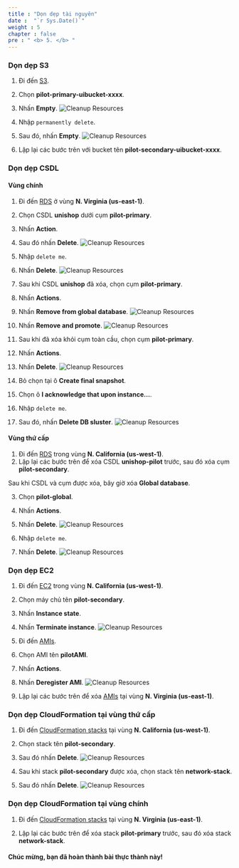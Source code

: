 ```yaml
---
title : "Dọn dẹp tài nguyên"
date :  "`r Sys.Date()`" 
weight : 5 
chapter : false
pre : " <b> 5. </b> "
---
```



### Dọn dẹp S3
1. Đi đến [S3](https://s3.console.aws.amazon.com/s3/home).
2. Chọn **pilot-primary-uibucket-xxxx**.
3. Nhấn **Empty**.
![Cleanup Resources](/../../images/5.cleanup/5.1cleanup.png?width=90pc)

4. Nhập ```permanently delete```.
5. Sau đó, nhấn **Empty**.
![Cleanup Resources](/../../images/5.cleanup/5.2cleanup.png?width=90pc)

6. Lặp lại các bước trên với bucket tên **pilot-secondary-uibucket-xxxx**.


### Dọn dẹp CSDL
#### Vùng chính
1. Đi đến [RDS](https://us-west-1.console.aws.amazon.com/rds/home?region=us-east-1#databases:) ở vùng **N. Virginia (us-east-1)**.
2. Chọn CSDL **unishop** dưới cụm **pilot-primary**.
3. Nhấn **Action**.
4. Sau đó nhấn **Delete**.
![Cleanup Resources](/../../images/5.cleanup/5.5cleanup.png?width=90pc)
5. Nhập ```delete me```.
6. Nhấn **Delete**.
![Cleanup Resources](/../../images/5.cleanup/5.6cleanup.png?width=90pc)

7. Sau khi CSDL **unishop** đã xóa, chọn cụm **pilot-primary**.
8. Nhấn **Actions**.
9. Nhấn **Remove from global database**.
![Cleanup Resources](/../../images/5.cleanup/5.9cleanup.png?width=90pc)

10. Nhấn **Remove and promote**.
![Cleanup Resources](/../../images/5.cleanup/5.10cleanup.png?width=90pc)

11. Sau khi đã xóa khỏi cụm toàn cầu, chọn cụm **pilot-primary**.
12. Nhấn **Actions**.
13. Nhấn **Delete**.
![Cleanup Resources](/../../images/5.cleanup/5.11cleanup.png?width=90pc)


14. Bỏ chọn tại ô **Create final snapshot**.
15. Chọn ô **I acknowledge that upon instance...**.
16. Nhập ```delete me```.
17. Sau đó, nhấn **Delete DB sluster**.
![Cleanup Resources](/../../images/5.cleanup/5.8cleanup.png?width=90pc)

#### Vùng thứ cấp
1. Đi đến [RDS](https://us-west-1.console.aws.amazon.com/rds/home?region=us-west-1#databases:) trong vùng **N. California (us-west-1)**.
2. Lặp lại các bước trên để xóa CSDL **unishop-pilot** trước, sau đó xóa cụm **pilot-secondary**.

Sau khi CSDL và cụm được xóa, bây giờ xóa **Global database**.

3. Chọn **pilot-global**.
4. Nhấn **Actions**.
5. Nhấn **Delete**.
![Cleanup Resources](/../../images/5.cleanup/5.12cleanup.png?width=90pc)

6. Nhập ```delete me```.
7. Nhấn **Delete**.
![Cleanup Resources](/../../images/5.cleanup/5.13cleanup.png?width=90pc)


### Dọn dẹp EC2
1. Đi đến [EC2](https://us-west-1.console.aws.amazon.com/ec2/home?region=us-west-1#Instances:instanceState=running) trong vùng **N. California (us-west-1)**.
2. Chọn máy chủ tên **pilot-secondary**.
3. Nhấn **Instance state**.
4. Nhấn **Terminate instance**.
![Cleanup Resources](/../../images/5.cleanup/5.14cleanup.png?width=90pc)

5. Đi đến [AMIs](https://us-west-1.console.aws.amazon.com/ec2/home?region=us-west-1#Images:visibility=owned-by-me).
6. Chọn AMI tên **pilotAMI**.
7. Nhấn **Actions**.
8. Nhấn **Deregister AMI**.
![Cleanup Resources](/../../images/5.cleanup/5.15cleanup.png?width=90pc)

9. Lặp lại các bước trên để xóa [AMIs](https://us-east-1.console.aws.amazon.com/ec2/home?region=us-east-1#Images:visibility=owned-by-me) tại vùng **N. Virginia (us-east-1)**.


### Dọn dẹp CloudFormation tại vùng thứ cấp
1. Đi đến [CloudFormation stacks](https://us-west-1.console.aws.amazon.com/cloudformation/home?region=us-west-1#/stacks/outputs?stackId=arn%3Aaws%3Acloudformation%3Aus-west-1%3A170074558790%3Astack%2Fpilot-secondary%2F03e01970-9f12-11ee-bb5d-0282085eba19&filteringText=&filteringStatus=active&viewNested=true) tại vùng **N. California (us-west-1)**.
2. Chọn stack tên **pilot-secondary**.
3. Sau đó nhấn **Delete**.
![Cleanup Resources](/../../images/5.cleanup/5.16cleanup.png?width=90pc)

4. Sau khi stack **pilot-secondary** được xóa, chọn stack tên **network-stack**.
5. Sau đó nhấn **Delete**.
![Cleanup Resources](/../../images/5.cleanup/5.17cleanup.png?width=90pc)
### Dọn dẹp CloudFormation tại vùng chính
1. Đi đến [CloudFormation stacks](https://us-east-1.console.aws.amazon.com/cloudformation/home?region=us-east-1#/stacks?filteringText=&filteringStatus=active&viewNested=true&stackId=arn%3Aaws%3Acloudformation%3Aus-west-1%3A170074558790%3Astack%2Fnetwork-stack%2F97f9d5d0-9f10-11ee-a02a-06401036bc1b) tại vùng **N. Virginia (us-east-1)**.

2. Lặp lại các bước trên để xóa stack **pilot-primary** trước, sau đó xóa stack **network-stack**.

#### Chúc mừng, bạn đã hoàn thành bài thực thành này! 

